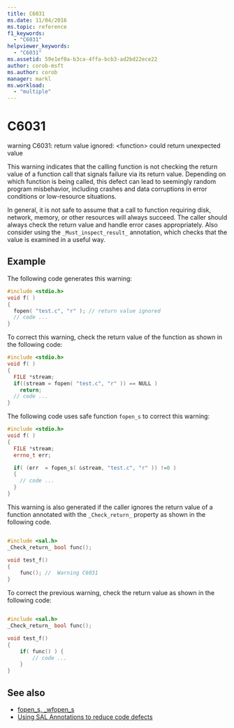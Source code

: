```yaml
---
title: C6031
ms.date: 11/04/2016
ms.topic: reference
f1_keywords:
  - "C6031"
helpviewer_keywords:
  - "C6031"
ms.assetid: 59e1ef0a-b3ca-4ffa-bcb3-ad2bd22ece22
author: corob-msft
ms.author: corob
manager: markl
ms.workload:
  - "multiple"
---
```

# C6031
warning C6031: return value ignored: \<function> could return unexpected value

 This warning indicates that the calling function is not checking the return value of a function call that signals failure via its return value. Depending on which function is being called, this defect can lead to seemingly random program misbehavior, including crashes and data corruptions in error conditions or low-resource situations.

 In general, it is not safe to assume that a call to function requiring disk, network, memory, or other resources will always succeed. The caller should always check the return value and handle error cases appropriately. Also consider using the `_Must_inspect_result_` annotation, which checks that the value is examined in a useful way.

## Example
 The following code generates this warning:

```cpp
#include <stdio.h>
void f( )
{
  fopen( "test.c", "r" ); // return value ignored
  // code ...
}
```

 To correct this warning, check the return value of the function as shown in the following code:

```cpp
#include <stdio.h>
void f( )
{
  FILE *stream;
  if((stream = fopen( "test.c", "r" )) == NULL )
    return;
  // code ...
}
```

 The following code uses safe function `fopen_s` to correct this warning:

```cpp
#include <stdio.h>
void f( )
{
  FILE *stream;
  errno_t err;

  if( (err  = fopen_s( &stream, "test.c", "r" )) !=0 )
  {
    // code ...
  }
}
```

 This warning is also generated if the caller ignores the return value of a function annotated with the `_Check_return_` property as shown in the following code.

```cpp

#include <sal.h>
_Check_return_ bool func();

void test_f()
{
    func(); //  Warning C6031
}
```

 To correct the previous warning, check the return value as shown in the following code:

```cpp

#include <sal.h>
_Check_return_ bool func();

void test_f()
{
    if( func() ) {
        // code ...
    }
}
```

## See also

- [fopen_s, _wfopen_s](/cpp/c-runtime-library/reference/fopen-s-wfopen-s)
- [Using SAL Annotations to reduce code defects](using-sal-annotations-to-reduce-c-cpp-code-defects.md)
